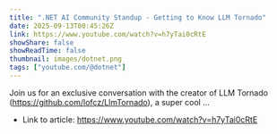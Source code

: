 ```yaml
---
title: ".NET AI Community Standup - Getting to Know LLM Tornado"
date: 2025-09-13T00:45:26Z
link: https://www.youtube.com/watch?v=h7yTai0cRtE
showShare: false
showReadTime: false
thumbnail: images/dotnet.png
tags: ["youtube.com/@dotnet"]
---
```

Join us for an exclusive conversation with the creator of LLM Tornado (https://github.com/lofcz/LlmTornado), a super cool ...

- Link to article: https://www.youtube.com/watch?v=h7yTai0cRtE